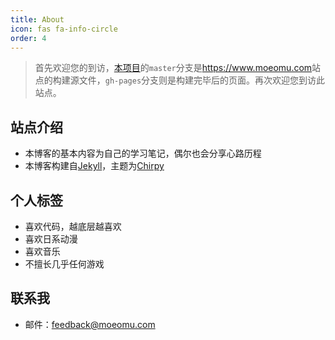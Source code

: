 ```yaml
---
title: About
icon: fas fa-info-circle
order: 4
---
```


> 首先欢迎您的到访，[本项目](https://github.com/BloveDawn/blovedawn.github.io)的`master`分支是<https://www.moeomu.com>站点的构建源文件，`gh-pages`分支则是构建完毕后的页面。再次欢迎您到访此站点。

## 站点介绍

- 本博客的基本内容为自己的学习笔记，偶尔也会分享心路历程
- 本博客构建自[Jekyll](https://jekyllrb.com/)，主题为[Chirpy](https://github.com/cotes2020/jekyll-theme-chirpy)

## 个人标签

- 喜欢代码，越底层越喜欢
- 喜欢日系动漫
- 喜欢音乐
- 不擅长几乎任何游戏

## 联系我

- 邮件：<feedback@moeomu.com>
